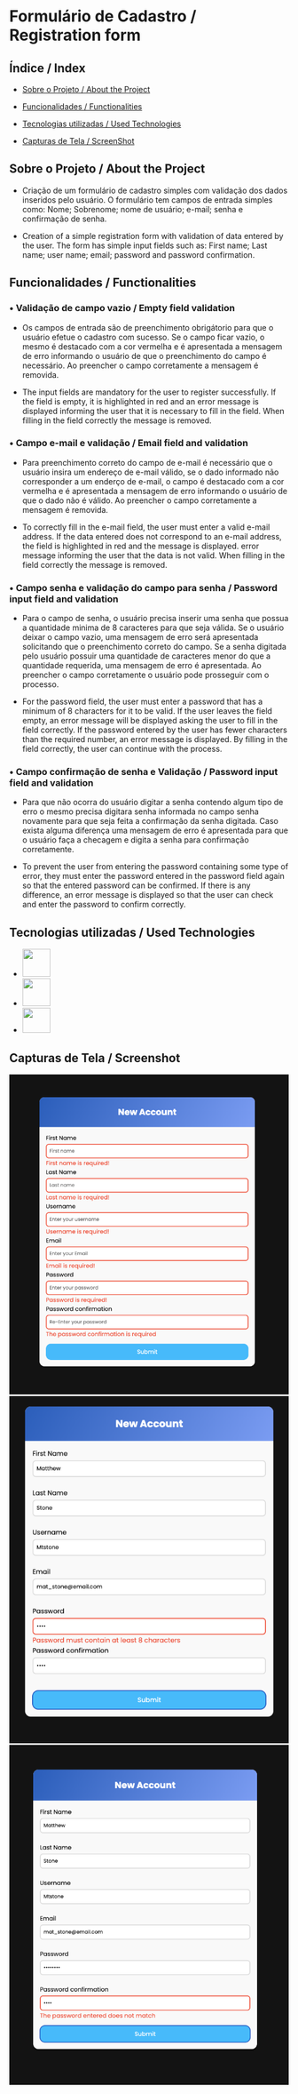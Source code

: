 # Formulário de Cadastro / Registration form

## Índice / Index

- <a href="#Sobre">Sobre o Projeto / About the Project</a>

- <a href="Funcionalidades">Funcionalidades / Functionalities

- <a href="Tecnologias">Tecnologias utilizadas / Used Technologies </a>

- <a href="imagens">Capturas de Tela / ScreenShot</a>


## Sobre o Projeto / About the Project

- Criação de um formulário de cadastro simples com validação dos dados inseridos pelo usuário.
O formulário tem campos de entrada simples como: Nome; Sobrenome; nome de usuário; e-mail; senha e confirmação de senha.

- Creation of a simple registration form with validation of data entered by the user.
The form has simple input fields such as: First name; Last name; user name; email; password and password confirmation.

## Funcionalidades / Functionalities

### • Validação de campo vazio / Empty field validation

- Os campos de entrada são de preenchimento obrigátorio para que o usuário efetue o cadastro com sucesso.
Se o campo ficar vazio, o mesmo é destacado com a cor vermelha e é apresentada a mensagem de erro informando o usuário de que o preenchimento do campo é necessário. Ao preencher o campo corretamente a mensagem é removida.

- The input fields are mandatory for the user to register successfully.
If the field is empty, it is highlighted in red and an error message is displayed informing the user that it is necessary to fill in the field. When filling in the field correctly the message is removed.

### • Campo e-mail e validação / Email field and validation

- Para preenchimento correto do campo de e-mail é necessário que o usuário insira um endereço de e-mail válido, se o dado informado não corresponder a um enderço de e-mail, o campo é destacado com a cor vermelha e é apresentada a mensagem de erro informando o usuário de que o dado não é válido. Ao preencher o campo corretamente a mensagem é removida.

- To correctly fill in the e-mail field, the user must enter a valid e-mail address. If the data entered does not correspond to an e-mail address, the field is highlighted in red and the message is displayed. error message informing the user that the data is not valid. When filling in the field correctly the message is removed.

### • Campo senha e validação do campo para senha / Password input field and validation

- Para o campo de senha, o usuário precisa inserir uma senha que possua a quantidade minima de 8 caracteres para que seja válida. Se o usuário deixar o campo vazio, uma mensagem de erro será apresentada solicitando que o preenchimento correto do campo. Se a senha digitada pelo usuário possuir uma quantidade de caracteres menor do que a quantidade requerida, uma mensagem de erro é apresentada. Ao preencher o campo corretamente o usuário pode prosseguir com o processo.


- For the password field, the user must enter a password that has a minimum of 8 characters for it to be valid. If the user leaves the field empty, an error message will be displayed asking the user to fill in the field correctly. If the password entered by the user has fewer characters than the required number, an error message is displayed. By filling in the field correctly, the user can continue with the process.

### • Campo confirmação de senha e Validação / Password input field and validation

- Para que não ocorra do usuário digitar a senha contendo algum tipo de erro o mesmo precisa digitara senha informada no campo senha novamente para que seja feita a confirmação da senha digitada. Caso exista alguma diferença uma mensagem de erro é apresentada para que o usuário faça a checagem e digita a senha para confirmação corretamente.

- To prevent the user from entering the password containing some type of error, they must enter the password entered in the password field again so that the entered password can be confirmed. If there is any difference, an error message is displayed so that the user can check and enter the password to confirm correctly.

## Tecnologias utilizadas / Used Technologies

- <img height="50" width="50"  src="https://cdn.jsdelivr.net/gh/devicons/devicon@latest/icons/html5/html5-plain-wordmark.svg"                 />

- <img        height="50" width="50"  src="https://cdn.jsdelivr.net/gh/devicons/devicon@latest/icons/css3/css3-plain-wordmark.svg"                   />


- <img         height="45" width="50"  src="https://cdn.jsdelivr.net/gh/devicons/devicon@latest/icons/javascript/javascript-plain.svg"                />

## Capturas de Tela / Screenshot

![tela1](./assets/img/form1.png)
![tela2](./assets/img/form2.png)
![tela3](./assets/img/form3.png)